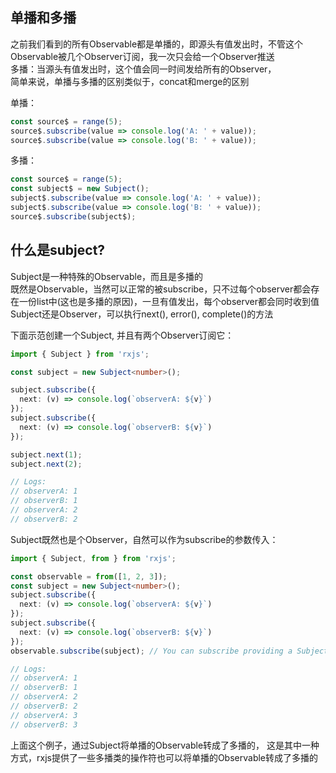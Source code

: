 ## 单播和多播
之前我们看到的所有Observable都是单播的，即源头有值发出时，不管这个Observable被几个Observer订阅，我一次只会给一个Observer推送
<br>
多播：当源头有值发出时，这个值会同一时间发给所有的Observer，
<br>
简单来说，单播与多播的区别类似于，concat和merge的区别

单播：
```typescript
const source$ = range(5);
source$.subscribe(value => console.log('A: ' + value));
source$.subscribe(value => console.log('B: ' + value));
```

多播：
```typescript
const source$ = range(5);
const subject$ = new Subject();
subject$.subscribe(value => console.log('A: ' + value));
subject$.subscribe(value => console.log('B: ' + value));
source$.subscribe(subject$);
```


## 什么是subject?
Subject是一种特殊的Observable，而且是多播的
<br>
既然是Observable，当然可以正常的被subscribe，只不过每个observer都会存在一份list中(这也是多播的原因)，一旦有值发出，每个observer都会同时收到值
<br>
Subject还是Observer，可以执行next(), error(), complete()的方法

下面示范创建一个Subject, 并且有两个Observer订阅它：
```typescript
import { Subject } from 'rxjs';

const subject = new Subject<number>();

subject.subscribe({
  next: (v) => console.log(`observerA: ${v}`)
});
subject.subscribe({
  next: (v) => console.log(`observerB: ${v}`)
});

subject.next(1);
subject.next(2);

// Logs:
// observerA: 1
// observerB: 1
// observerA: 2
// observerB: 2
```

Subject既然也是个Observer，自然可以作为subscribe的参数传入：
```typescript
import { Subject, from } from 'rxjs';

const observable = from([1, 2, 3]);
const subject = new Subject<number>();
subject.subscribe({
  next: (v) => console.log(`observerA: ${v}`)
});
subject.subscribe({
  next: (v) => console.log(`observerB: ${v}`)
});
observable.subscribe(subject); // You can subscribe providing a Subject

// Logs:
// observerA: 1
// observerB: 1
// observerA: 2
// observerB: 2
// observerA: 3
// observerB: 3
```
上面这个例子，通过Subject将单播的Observable转成了多播的，
这是其中一种方式，rxjs提供了一些多播类的操作符也可以将单播的Observable转成了多播的
